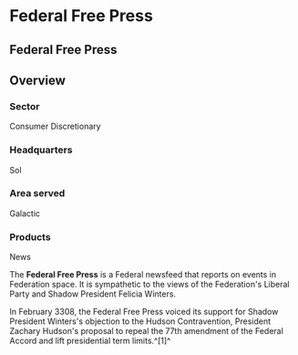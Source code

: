 # Federal Free Press
## Federal Free Press

		

## Overview

### Sector

Consumer Discretionary

### Headquarters

Sol

### Area served

Galactic

### Products

News

The **Federal Free Press** is a Federal newsfeed that reports on events in Federation space. It is sympathetic to the views of the Federation's Liberal Party and Shadow President Felicia Winters.

In February 3308, the Federal Free Press voiced its support for Shadow President Winters's objection to the Hudson Contravention, President Zachary Hudson's proposal to repeal the 77th amendment of the Federal Accord and lift presidential term limits.^[1]^